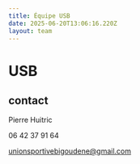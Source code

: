 ```yaml
---
title: Équipe USB
date: 2025-06-20T13:06:16.220Z
layout: team
---
```


# USB



## contact 

Pierre Huitric 

06 42 37 91 64

unionsportivebigoudene@gmail.com

